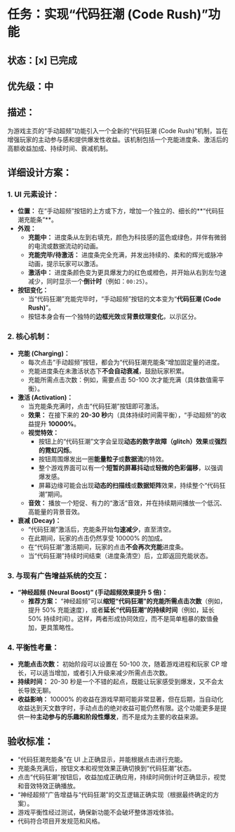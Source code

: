 # 任务：实现“代码狂潮 (Code Rush)”功能

## 状态：[x] 已完成

## 优先级：中

## 描述：

为游戏主页的“手动超频”功能引入一个全新的“代码狂潮 (Code Rush)”机制，旨在增强玩家的主动参与感和提供爆发性收益。该机制包括一个充能进度条、激活后的高额收益加成、持续时间、衰减机制。

## 详细设计方案：

### 1. UI 元素设计：

*   **位置：** 在“手动超频”按钮的上方或下方，增加一个独立的、细长的**“代码狂潮充能条”**。
*   **外观：**
    *   **充能中：** 进度条从左到右填充，颜色为科技感的蓝色或绿色，并伴有微弱的电流或数据流动的动画。
    *   **充能完毕/待激活：** 进度条完全充满，并发出持续的、柔和的辉光或脉冲动画，提示玩家可以激活。
    *   **激活中：** 进度条颜色变为更具爆发力的红色或橙色，并开始从右到左匀速减少，同时显示一个**倒计时**（例如：`00:25`）。
*   **按钮变化：**
    *   当“代码狂潮”充能完毕时，“手动超频”按钮的文本变为“**代码狂潮 (Code Rush)**”。
    *   按钮本身会有一个独特的**边框光效**或**背景纹理变化**，以示区分。

### 2. 核心机制：

*   **充能 (Charging)：**
    *   每次点击“手动超频”按钮，都会为“代码狂潮充能条”增加固定量的进度。
    *   充能进度条在未激活状态下**不会自动衰减**，鼓励玩家积累。
    *   充能所需点击次数：例如，需要点击 50-100 次才能充满（具体数值需平衡）。
*   **激活 (Activation)：**
    *   当充能条充满时，点击“代码狂潮”按钮即可激活。
    *   **效果：** 在接下来的 **20-30 秒**内（具体持续时间需平衡），“手动超频”的收益提升 **10000%**。
    *   **视觉特效：**
        *   按钮上的“代码狂潮”文字会呈现**动态的数字故障（glitch）效果**或**强烈的霓虹闪烁**。
        *   按钮周围爆发出一圈**能量粒子**或**数据流**的特效。
        *   整个游戏界面可以有一个**短暂的屏幕抖动**或**轻微的色彩偏移**，以强调爆发感。
        *   屏幕边缘可能会出现**动态的扫描线**或**数据矩阵**效果，持续整个“代码狂潮”期间。
    *   **音效：** 播放一个短促、有力的“激活”音效，并在持续期间播放一个低沉、高能量的背景音效。
*   **衰减 (Decay)：**
    *   “代码狂潮”激活后，充能条开始**匀速减少**，直至清空。
    *   在此期间，玩家的点击仍然享受 10000% 的加成。
    *   在“代码狂潮”激活期间，玩家的点击**不会再次充能**进度条。
    *   当“代码狂潮”持续时间结束（进度条清空）后，立即返回充能状态。

### 3. 与现有广告增益系统的交互：

*   **“神经超频 (Neural Boost)” (手动超频效果提升 5 倍)：**
    *   **推荐方案：** “神经超频”可以**缩短“代码狂潮”的充能所需点击次数**（例如，提升 50% 充能速度），或者**延长“代码狂潮”的持续时间**（例如，延长 50% 持续时间）。这样，两者形成协同效应，而不是简单粗暴的数值叠加，更具策略性。

### 4. 平衡性考量：

*   **充能点击次数：** 初始阶段可以设置在 50-100 次，随着游戏进程和玩家 CP 增长，可以适当增加，或者引入升级来减少所需点击次数。
*   **持续时间：** 20-30 秒是一个不错的起点，既能让玩家感受到爆发，又不会太长导致无聊。
*   **收益影响：** 10000% 的收益在游戏早期可能非常显著，但在后期，当自动化收益达到天文数字时，手动点击的绝对收益可能仍然有限。这个功能更多是提供一种**主动参与的乐趣和阶段性爆发**，而不是成为主要的收益来源。

## 验收标准：

*   “代码狂潮充能条”在 UI 上正确显示，并能根据点击进行充能。
*   充能条充满后，按钮文本和视觉效果正确切换到“代码狂潮”状态。
*   点击“代码狂潮”按钮后，收益加成正确应用，持续时间倒计时正确显示，视觉和音效特效正确播放。
*   “神经超频”广告增益与“代码狂潮”的交互逻辑正确实现（根据最终确定的方案）。
*   游戏平衡性经过测试，确保新功能不会破坏整体游戏体验。
*   代码符合项目开发规范和风格。
